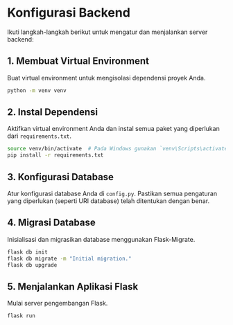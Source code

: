 # Konfigurasi Backend

Ikuti langkah-langkah berikut untuk mengatur dan menjalankan server backend:

## 1. Membuat Virtual Environment

Buat virtual environment untuk mengisolasi dependensi proyek Anda.

```sh
python -m venv venv
```

## 2. Instal Dependensi

Aktifkan virtual environment Anda dan instal semua paket yang diperlukan dari `requirements.txt`.

```sh
source venv/bin/activate  # Pada Windows gunakan `venv\Scripts\activate`
pip install -r requirements.txt
```

## 3. Konfigurasi Database

Atur konfigurasi database Anda di `config.py`. Pastikan semua pengaturan yang diperlukan (seperti URI database) telah ditentukan dengan benar.

## 4. Migrasi Database

Inisialisasi dan migrasikan database menggunakan Flask-Migrate.

```sh
flask db init
flask db migrate -m "Initial migration."
flask db upgrade
```

## 5. Menjalankan Aplikasi Flask

Mulai server pengembangan Flask.

```sh
flask run
```
